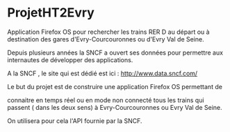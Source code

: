 # ProjetHT2Evry
Application Firefox OS pour rechercher les trains RER D au départ ou à destination des gares d'Evry-Courcouronnes ou d'Evry Val de Seine.

Depuis plusieurs années la SNCF a ouvert ses données pour permettre aux internautes de développer des applications.

A la SNCF , le site qui est dédié est ici : http://www.data.sncf.com/

Le but du projet est de construire une application Firefox OS permettant de

connaitre en temps réel ou en mode non connecté tous les trains qui passent ( dans les deux sens) à Evry-Courcouronnes ou Evry Val de Seine.

On utilisera pour cela l'API fournie par la SNCF.

